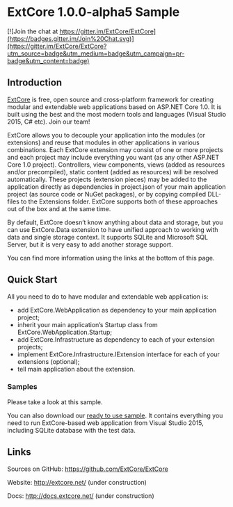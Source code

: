 ﻿# ExtCore 1.0.0-alpha5 Sample

[![Join the chat at https://gitter.im/ExtCore/ExtCore](https://badges.gitter.im/Join%20Chat.svg)](https://gitter.im/ExtCore/ExtCore?utm_source=badge&utm_medium=badge&utm_campaign=pr-badge&utm_content=badge)

## Introduction

[ExtCore](https://github.com/ExtCore/ExtCore) is free, open source and cross-platform framework for creating
modular and extendable web applications based on ASP.NET Core 1.0. It is built using the best and the most modern
tools and languages (Visual Studio 2015, C# etc). Join our team!

ExtCore allows you to decouple your application into the modules (or extensions) and reuse that modules in other
applications in various combinations. Each ExtCore extension may consist of one or more projects and each project
may include everything you want (as any other ASP.NET Core 1.0 project). Controllers, view components, views (added as
resources and/or precompiled), static content (added as resources) will be resolved automatically. These projects
(extension pieces) may be added to the application directly as dependencies in project.json of your main
application project (as source code or NuGet packages), or by copying compiled DLL-files to the Extensions
folder. ExtCore supports both of these approaches out of the box and at the same time.

By default, ExtCore doesn’t know anything about data and storage, but you can use ExtCore.Data extension to have
unified approach to working with data and single storage context. It supports SQLite and Microsoft SQL Server,
but it is very easy to add another storage support.

You can find more information using the links at the bottom of this page.

## Quick Start

All you need to do to have modular and extendable web application is:

* add ExtCore.WebApplication as dependency to your main application project;
* inherit your main application’s Startup class from ExtCore.WebApplication.Startup;
* add ExtCore.Infrastructure as dependency to each of your extension projects;
* implement ExtCore.Infrastructure.IExtension interface for each of your extensions (optional);
* tell main application about the extension.

### Samples

Please take a look at this sample.

You can also download our [ready to use sample](http://extcore.net/files/ExtCore-Sample-1.0.0-alpha5.zip).
It contains everything you need to run ExtCore-based web application from Visual Studio 2015, including SQLite
database with the test data.

## Links

Sources on GitHub: https://github.com/ExtCore/ExtCore

Website: http://extcore.net/ (under construction)

Docs: http://docs.extcore.net/ (under construction)